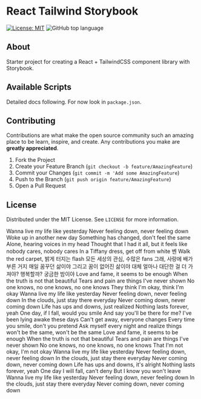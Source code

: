 # React Tailwind Storybook

[![License: MIT](https://img.shields.io/github/license/impulse/react-tailwind-storybook.svg)](https://opensource.org/licenses/MIT)
<img alt="GitHub top language" src="https://img.shields.io/github/languages/top/impulse/react-tailwind-storybook.svg">

## About

Starter project for creating a React + TailwindCSS component library with Storybook.

## Available Scripts

Detailed docs following. For now look in `package.json`.

## Contributing

Contributions are what make the open source community such an amazing place to be learn, inspire, and create. Any contributions you make are **greatly appreciated**.

1. Fork the Project
2. Create your Feature Branch (`git checkout -b feature/AmazingFeature`)
3. Commit your Changes (`git commit -m 'Add some AmazingFeature`)
4. Push to the Branch (`git push origin feature/AmazingFeature`)
5. Open a Pull Request

## License

Distributed under the MIT License. See `LICENSE` for more information.

Wanna live my life like yesterday
Never feeling down, never feeling down
Woke up in another new day
Something has changed, don't feel the same
Alone, hearing voices in my head
Thought that I had it all, but it feels like nobody cares, nobody cares
In a Tiffany dress, get off from white 벤
Walk the red carpet, 밝게 터지는 flash
모든 세상의 관심, 수많은 fans
그래, 사랑에 배가 부른 거지
매일 꿈꾸던 삶이야
그리고 꿈이 없어진 삶이야
대체 얼마나 대단한 걸 더 가져야?
행복할까? 궁금한 밤이야
Love and fame, it seems to be enough
When the truth is not that beautiful
Tears and pain are things I've never shown
No one knows, no one knows, no one knows
They think I'm okay, think I'm okay
Wanna live my life like yesterday
Never feeling down, never feeling down
In the clouds, just stay there everyday
Never coming down, never coming down
Life has ups and downs, just realized
Nothing lasts forever, yeah
One day, if I fall, would you smile
And say you'll be there for me?
I've been lying awake these days
Can't get away, everyone changes
Every time you smile, don't you pretend
Ask myself every night and realize things won't be the same, won't be the same
Love and fame, it seems to be enough
When the truth is not that beautiful
Tears and pain are things I've never shown
No one knows, no one knows, no one knows
That I'm not okay, I'm not okay
Wanna live my life like yesterday
Never feeling down, never feeling down
In the clouds, just stay there everyday
Never coming down, never coming down
Life has ups and downs, it's alright
Nothing lasts forever, yeah
One day I will fall, can't deny
But I know you won't leave
Wanna live my life like yesterday
Never feeling down, never feeling down
In the clouds, just stay there everyday
Never coming down, never coming down